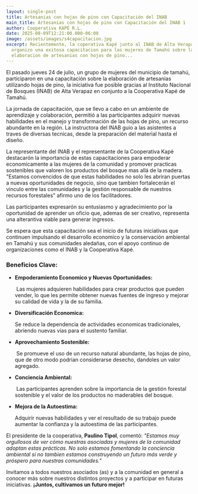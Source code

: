 ```yaml
---
layout: single-post
title: Artesanias con hojas de pino con Capacitación del INAB
main_title: Artesanias con hojas de pino con Capacitación del INAB 1
author: Cooperativa KAPÉ R.L.
date: 2025-08-09T12:21:00.000-06:00
image: /assets/images/s4capacitacion.jpg
excerpt: Recientemente, la coperativa Kapé junto al INAB de Alta Verapaz
  organizo una exitosa capacitacion para las mujeres de Tamahú sobre la
  elaboracion de artesanias con hojas de pino...
---
```

El pasado jueves 24 de julio, un grupo de mujeres del municipio de tamahú, participaron en una capacitación sobre la elaboración de artesanias utilizando hojas de pino, la iniciativa fue posible gracias al Instituto Nacional de Bosques (INAB) de Alta Verapaz en conjunto a la Cooperativa Kapé de Tamahú.

La jornada de capacitación, que se llevo a cabo en un ambiente de aprendizaje y colaboración, permitió a las participantes adquirir nuevas habilidades en el manejo y transformación de las hojas de pino, un recurso abundante en la región. La instructora del INAB guio a las asistentes a traves de diversas tecnicas, desde la preparación del material hasta el diseño.

La representante del INAB y el representante de la Cooperativa Kapé destacarón la importancia de estas capacitaciones para empoderar economicamente a las mujeres de la comunidad y promover practicas sostenibles que valoren los productos del bosque mas allá de la madera.
"Estamos convencidos de que estas habilidades no solo les abriran puertas a nuevas oportunidades de negocio, sino que tambien fortalecerán el vinculo entre las comunidades y la gestión responsable de nuestros recursos forestales" afirmo uno de los facilitadores.

Las participantes expresarón su entusiasmo y agradecimiento por la oportunidad de aprender un oficio que, ademas de ser creativo, representa una alterantiva viable para generar ingresos.

Se espera que esta capacitación sea el inicio de futuras iniciativas que continuen impulsando el desarrollo economico y la conservación ambiental en Tamahú y sus comunidades aledañas, con el apoyo continuo de organizaciones como el INAB y la Cooperativa Kapé.

### Beneficios Clave:

* **Empoderamiento Economico y Nuevas Oportunidades:**

   Las mujeres adquieren habilidades para crear productos que pueden vender, lo que les permite obtener nuevas fuentes de ingreso y mejorar su calidad de vida y la de su familia.
* **Diversificación Economica:**

  Se reduce la dependencia de actividades economicas tradicionales, abriendo nuevas vias para el sustento familiar.
* **Aprovechamiento Sostenible:**

   Se promueve el uso de un recurso natural abundante, las hojas de pino, que de otro modo podrian considerarse desecho, dandoles un valor agregado.
* **Conciencia Ambiental:**

   Las participantes aprenden sobre la importancia de la gestión forestal sostenible y el valor de los productos no maderables del bosque.
* **Mejora de la Autoestima:**

  Adquirir nuevas habilidades y ver el resultado de su trabajo puede aumentar la confianza y la autoestima de las participantes.

El presidente de la cooperativa, **Paulino Tipol**, comentó: *"Estamos muy orgullosos de ver cómo nuestras asociadas y mujeres de la comunidad adoptan estas prácticas. No solo estamos fomentando la conciencia ambiental si no tambien estamos construyendo un futuro más verde y próspero para nuestras comunidades."*

Invitamos a todos nuestros asociados (as) y a la comunidad en general a conocer más sobre nuestros distintos proyectos y a participar en futuras iniciativas. **¡Juntos, cultivamos un futuro mejor!**
